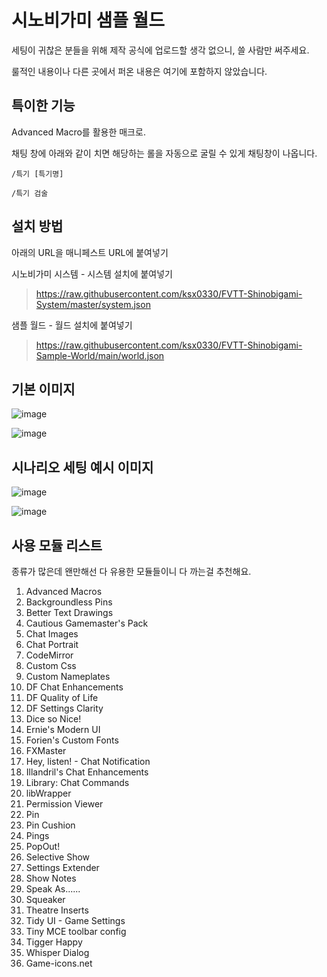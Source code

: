 # 시노비가미 샘플 월드

세팅이 귀찮은 분들을 위해 제작
공식에 업로드할 생각 없으니, 쓸 사람만 써주세요.

룰적인 내용이나 다른 곳에서 퍼온 내용은 여기에 포함하지 않았습니다.

## 특이한 기능
Advanced Macro를 활용한 매크로. 

채팅 창에 아래와 같이 치면 해당하는 롤을 자동으로 굴릴 수 있게 채팅창이 나옵니다.

<code>/특기 [특기명]</code>

<code>/특기 검술</code>


## 설치 방법
아래의 URL을 매니페스트 URL에 붙여넣기


시노비가미 시스템 - 시스템 설치에 붙여넣기
> https://raw.githubusercontent.com/ksx0330/FVTT-Shinobigami-System/master/system.json

샘플 월드 - 월드 설치에 붙여넣기
> https://raw.githubusercontent.com/ksx0330/FVTT-Shinobigami-Sample-World/main/world.json


## 기본 이미지
![image](https://user-images.githubusercontent.com/15700174/133083485-4bcd3091-4eb8-4057-a591-573d8f7271db.png)

![image](https://user-images.githubusercontent.com/15700174/133083800-0610df89-9109-45fb-b155-6ec2526d43e5.png)


## 시나리오 세팅 예시 이미지
![image](https://user-images.githubusercontent.com/15700174/133083947-10f5878c-b588-495f-b78b-40e5d57b2fe0.png)

![image](https://user-images.githubusercontent.com/15700174/133083974-1c57ad5e-bad4-4b2b-a40e-9a0a05d30719.png)


## 사용 모듈 리스트
종류가 많은데 왠만해선 다 유용한 모듈들이니 다 까는걸 추천해요.

1. Advanced Macros
2. Backgroundless Pins
3. Better Text Drawings
4. Cautious Gamemaster's Pack
5. Chat Images
6. Chat Portrait
7. CodeMirror
8. Custom Css
9. Custom Nameplates
10. DF Chat Enhancements
11. DF Quality of Life
12. DF Settings Clarity
13. Dice so Nice!
14. Ernie's Modern UI
15. Forien's Custom Fonts
16. FXMaster
17. Hey, listen! - Chat Notification
18. Illandril's Chat Enhancements
19. Library: Chat Commands
20. libWrapper
21. Permission Viewer
22. Pin
23. Pin Cushion
24. Pings
25. PopOut!
26. Selective Show
27. Settings Extender
28. Show Notes
29. Speak As......
30. Squeaker
31. Theatre Inserts
32. Tidy UI - Game Settings
33. Tiny MCE toolbar config
34. Tigger Happy
35. Whisper Dialog
36. Game-icons.net
